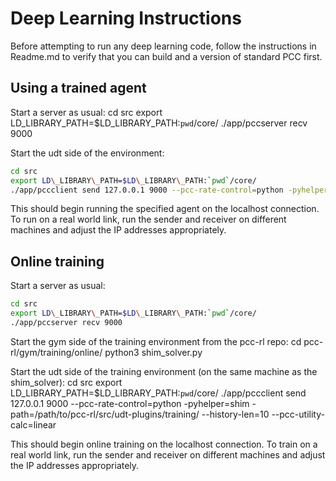 # Deep Learning Instructions

Before attempting to run any deep learning code, follow the instructions in
Readme.md to verify that you can build and a version of standard PCC first.

## Using a trained agent

Start a server as usual:
cd src
export LD\_LIBRARY\_PATH=$LD\_LIBRARY\_PATH:`pwd`/core/
./app/pccserver recv 9000

Start the udt side of the environment:

```bash
cd src
export LD\_LIBRARY\_PATH=$LD\_LIBRARY\_PATH:`pwd`/core/
./app/pccclient send 127.0.0.1 9000 --pcc-rate-control=python -pyhelper=loaded\_client -pypath=/path/to/pcc-rl/src/udt-plugins/testing/ --history-len=10 --pcc-utility-calc=linear --model-path=/path/to/your/model/
```

This should begin running the specified agent on the localhost connection. To run on a real world link, run the sender and receiver on different machines and adjust the IP addresses appropriately.

## Online training

Start a server as usual:

```bash
cd src
export LD\_LIBRARY\_PATH=$LD\_LIBRARY\_PATH:`pwd`/core/
./app/pccserver recv 9000
```

Start the gym side of the training environment from the pcc-rl repo:
cd pcc-rl/gym/training/online/
python3 shim\_solver.py

Start the udt side of the training environment (on the same machine as the shim\_solver):
cd src
export LD\_LIBRARY\_PATH=$LD\_LIBRARY\_PATH:`pwd`/core/
./app/pccclient send 127.0.0.1 9000 --pcc-rate-control=python -pyhelper=shim -path=/path/to/pcc-rl/src/udt-plugins/training/ --history-len=10 --pcc-utility-calc=linear

This should begin online training on the localhost connection. To train on a real world link, run the sender and receiver on different machines and adjust the IP addresses appropriately.
